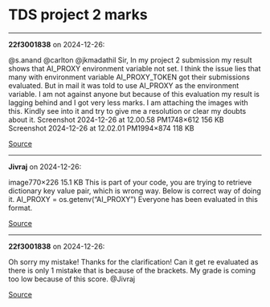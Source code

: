 # TDS project 2 marks


---

**22f3001838** on 2024-12-26:

@s.anand @carlton @jkmadathil
Sir,
In my project 2 submission my result shows that AI_PROXY environment variable not set. I think the issue lies that many with environment variable AI_PROXY_TOKEN got their submissions evaluated. But in mail it was told to use AI_PROXY as the environment variable. I am not against anyone but because of this evaluation my result is lagging behind and I got very less marks. I am attaching the images with this. Kindly see into it and try to give me a resolution or clear my doubts about it.
Screenshot 2024-12-26 at 12.00.58 PM1748×612 156 KB
Screenshot 2024-12-26 at 12.02.01 PM1994×874 118 KB

[Source](https://discourse.onlinedegree.iitm.ac.in/t/tds-project-2-marks/160493/1)

---

**Jivraj** on 2024-12-26:

image770×226 15.1 KB
This is part of your code, you are trying to retrieve dictionary key value pair, which is wrong way.
Below is correct way of doing it.
AI_PROXY = os.getenv(“AI_PROXY”)
Everyone has been evaluated in this format.

[Source](https://discourse.onlinedegree.iitm.ac.in/t/tds-project-2-marks/160493/2)

---

**22f3001838** on 2024-12-26:

Oh sorry my mistake! Thanks for the clarification! Can it get re evaluated as there is only 1 mistake that is because of the brackets. My grade is coming too low because of this score. @Jivraj

[Source](https://discourse.onlinedegree.iitm.ac.in/t/tds-project-2-marks/160493/3)